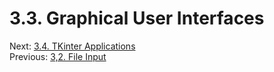 # 3.3. Graphical User Interfaces

Next: [3.4. TKinter Applications](3.4.%20TKinter%20Applications.md)<br>
Previous: [3,2. File Input](3.2.%20File%20Input.md)